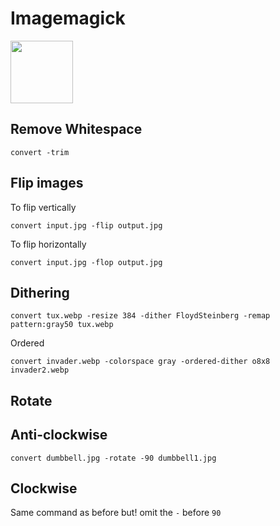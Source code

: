 # Imagemagick

<img src=".pix/imagemagick_wizard.avif" style="width:100px;">

## Remove Whitespace

	convert -trim

## Flip images

To flip vertically

	convert input.jpg -flip output.jpg

To flip horizontally

	convert input.jpg -flop output.jpg

## Dithering

	convert tux.webp -resize 384 -dither FloydSteinberg -remap pattern:gray50 tux.webp

Ordered

	convert invader.webp -colorspace gray -ordered-dither o8x8 invader2.webp

## Rotate

## Anti-clockwise

	convert dumbbell.jpg -rotate -90 dumbbell1.jpg

## Clockwise

Same command as before but! omit the `-` before `90`
